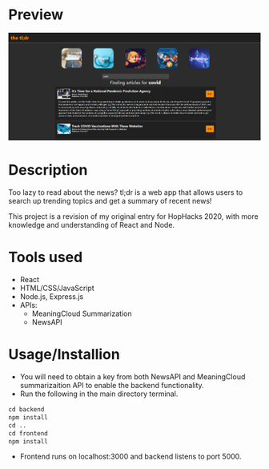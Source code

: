 # Preview
![Preview](/img/tldr.png)

# Description
Too lazy to read about the news? tl;dr is a web app that allows users to search up trending topics and get a summary of recent news!

This project is a revision of my original entry for HopHacks 2020, with more knowledge and understanding of React and Node. 


# Tools used
* React
* HTML/CSS/JavaScript
* Node.js, Express.js
* APIs:
  * MeaningCloud Summarization
  * NewsAPI 
  
  
# Usage/Installion
* You will need to obtain a key from both NewsAPI and MeaningCloud summarizaition API to enable the backend functionality.
* Run the following in the main directory terminal.
``` 
cd backend
npm install
cd ..
cd frontend
npm install
```
* Frontend runs on localhost:3000 and backend listens to port 5000.
